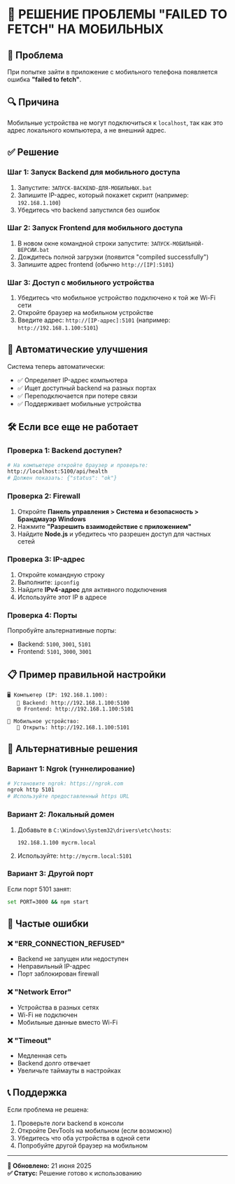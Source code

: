 # 📱 РЕШЕНИЕ ПРОБЛЕМЫ "FAILED TO FETCH" НА МОБИЛЬНЫХ

## 🎯 Проблема
При попытке зайти в приложение с мобильного телефона появляется ошибка **"failed to fetch"**.

## 🔍 Причина
Мобильные устройства не могут подключиться к `localhost`, так как это адрес локального компьютера, а не внешний адрес.

## ✅ Решение

### Шаг 1: Запуск Backend для мобильного доступа
1. Запустите: `ЗАПУСК-BACKEND-ДЛЯ-МОБИЛЬНЫХ.bat`
2. Запишите IP-адрес, который покажет скрипт (например: `192.168.1.100`)
3. Убедитесь что backend запустился без ошибок

### Шаг 2: Запуск Frontend для мобильного доступа  
1. В новом окне командной строки запустите: `ЗАПУСК-МОБИЛЬНОЙ-ВЕРСИИ.bat`
2. Дождитесь полной загрузки (появится "compiled successfully")
3. Запишите адрес frontend (обычно `http://[IP]:5101`)

### Шаг 3: Доступ с мобильного устройства
1. Убедитесь что мобильное устройство подключено к той же Wi-Fi сети
2. Откройте браузер на мобильном устройстве
3. Введите адрес: `http://[IP-адрес]:5101` (например: `http://192.168.1.100:5101`)

## 🔧 Автоматические улучшения

Система теперь автоматически:
- ✅ Определяет IP-адрес компьютера
- ✅ Ищет доступный backend на разных портах
- ✅ Переподключается при потере связи
- ✅ Поддерживает мобильные устройства

## 🛠️ Если все еще не работает

### Проверка 1: Backend доступен?
```bash
# На компьютере откройте браузер и проверьте:
http://localhost:5100/api/health
# Должен показать: {"status": "ok"}
```

### Проверка 2: Firewall
1. Откройте **Панель управления > Система и безопасность > Брандмауэр Windows**
2. Нажмите **"Разрешить взаимодействие с приложением"**
3. Найдите **Node.js** и убедитесь что разрешен доступ для частных сетей

### Проверка 3: IP-адрес
1. Откройте командную строку
2. Выполните: `ipconfig`
3. Найдите **IPv4-адрес** для активного подключения
4. Используйте этот IP в адресе

### Проверка 4: Порты
Попробуйте альтернативные порты:
- Backend: `5100`, `3001`, `5101`
- Frontend: `5101`, `3000`, `3001`

## 📋 Пример правильной настройки

```
🖥️ Компьютер (IP: 192.168.1.100):
   📡 Backend: http://192.168.1.100:5100
   🌐 Frontend: http://192.168.1.100:5101

📱 Мобильное устройство:
   🔗 Открыть: http://192.168.1.100:5101
```

## 🔧 Альтернативные решения

### Вариант 1: Ngrok (туннелирование)
```bash
# Установите ngrok: https://ngrok.com
ngrok http 5101
# Используйте предоставленный https URL
```

### Вариант 2: Локальный домен
1. Добавьте в `C:\Windows\System32\drivers\etc\hosts`:
   ```
   192.168.1.100 mycrm.local
   ```
2. Используйте: `http://mycrm.local:5101`

### Вариант 3: Другой порт
Если порт 5101 занят:
```bash
set PORT=3000 && npm start
```

## 🚨 Частые ошибки

### ❌ "ERR_CONNECTION_REFUSED"
- Backend не запущен или недоступен
- Неправильный IP-адрес
- Порт заблокирован firewall

### ❌ "Network Error" 
- Устройства в разных сетях
- Wi-Fi не подключен
- Мобильные данные вместо Wi-Fi

### ❌ "Timeout"
- Медленная сеть
- Backend долго отвечает
- Увеличьте таймауты в настройках

## 📞 Поддержка

Если проблема не решена:
1. Проверьте логи backend в консоли
2. Откройте DevTools на мобильном (если возможно)
3. Убедитесь что оба устройства в одной сети
4. Попробуйте другой браузер на мобильном

---

**📅 Обновлено:** 21 июня 2025  
**✅ Статус:** Решение готово к использованию
